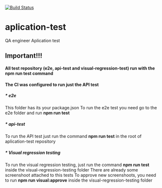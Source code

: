 [![Build Status](https://travis-ci.com/cristissouza/aplication-test.svg?token=6pi9X2ZDTiGxfHLu6F1B&branch=master)](https://travis-ci.com/cristissouza/aplication-test)

# aplication-test
QA engineer Aplication test


## Important!!!
#### All test repository (e2e, api-test and visual-regression-test) run with the **npm run test** command
#### The CI was configured to run just the API test

##### * e2e
 This folder has its your package.json
 To run the e2e test you need go to the e2e folder and run **npm run test**

##### * api-test
To run the API test just run the command  **npm run test** in the root of aplication-test repository


##### * Visual regression testing
To run the visual regression testing, just run the command  **npm run test** inside the visual-regression-testing folder
There are already some screenshoot attached to this tests
To approve new screenshoots, you need to run **npm run visual:approve** inside the visual-regression-testing folder
